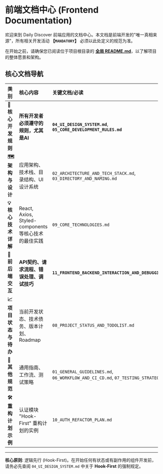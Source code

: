 # 前端文档中心 (Frontend Documentation)

欢迎来到 Daily Discover 前端应用的文档中心。本文档是前端开发的"唯一真相来源"，所有相关开发活动 **【`MANDATORY`】** 必须以此处定义的规范为准。

在开始之前，请确保您已阅读位于项目根目录的 **[全局 README.md](../../README.md)**，以了解项目的整体愿景和架构。

## 核心文档导航

| 类别             | 核心内容                                                     | 关键文档/必读                                                                                                         |
| :--------------- | :----------------------------------------------------------- | :-------------------------------------------------------------------------------------------------------------------- |
| **🚀 核心开发规则**  | **所有开发者必须遵守的规则，尤其是AI**                       | **`04_UI_DESIGN_SYSTEM.md`**, **`05_CORE_DEVELOPMENT_RULES.md`**                                                        |
| **🗺️ 架构与设计**    | 应用架构、技术栈、目录结构、UI设计系统                       | `02_ARCHITECTURE_AND_TECH_STACK.md`, `03_DIRECTORY_AND_NAMING.md`                                                       |
| **💡 核心技术详解**  | React, Axios, Styled-components等核心技术的最佳实践        | `09_CORE_TECHNOLOGIES.md`                                                                                             |
| **🔧 前后端交互**    | **API契约、请求流程、错误处理、调试技巧**                    | **`11_FRONTEND_BACKEND_INTERACTION_AND_DEBUGGING.md`**                                                                  |
| **📈 项目状态与待办** | 当前开发状态、技术债务、版本计划、Roadmap                    | `08_PROJECT_STATUS_AND_TODOLIST.md`                                                                                   |
| **📝 其他规范**      | 通用指南、工作流、测试策略                                   | `01_GENERAL_GUIDELINES.md`, `06_WORKFLOW_AND_CI_CD.md`, `07_TESTING_STRATEGY.md`                                      |
| **🛠️ 重构计划示例** | 认证模块 "Hook-First" 重构计划的实例                         | `10_AUTH_REFACTOR_PLAN.md`                                                                                            |

---
**核心原则**: 逻辑先行 (Hook-First)。在开始任何有状态或有副作用的组件开发前，请务必先查阅 `04_UI_DESIGN_SYSTEM.md` 中关于 **Hook-First** 的强制规定。 